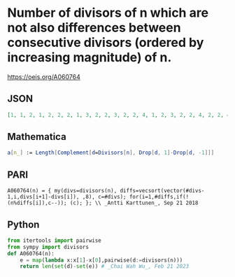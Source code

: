 # Number of divisors of n which are not also differences between consecutive divisors \(ordered by increasing magnitude\) of n\.
https://oeis.org/A060764
## JSON
```JSON
[1, 1, 2, 1, 2, 2, 2, 1, 3, 2, 2, 3, 2, 2, 4, 1, 2, 3, 2, 2, 4, 2, 2, 4, 3, 2, 4, 2, 2, 4, 2, 1, 4, 2, 4, 4, 2, 2, 4, 4, 2, 4, 2, 2, 6, 2, 2, 5, 3, 3, 4, 2, 2, 4, 4, 4, 4, 2, 2, 5, 2, 2, 6, 1, 4, 4, 2, 2, 4, 5, 2, 6, 2, 2, 6, 2, 4, 4, 2, 5, 5, 2, 2, 7, 4, 2, 4, 2, 2, 6, 4, 2, 4, 2, 4, 6, 2, 3, 6, 3, 2, 4, 2, 2, 8]
```
## Mathematica
```Mathematica
a[n_] := Length[Complement[d=Divisors[n], Drop[d, 1]-Drop[d, -1]]]
```
## PARI
```PARI
A060764(n) = { my(divs=divisors(n), diffs=vecsort(vector(#divs-1,i,divs[i+1]-divs[i]), ,8), c=#divs); for(i=1,#diffs,if(!(n%diffs[i]),c--)); (c); }; \\ _Antti Karttunen_, Sep 21 2018
```
## Python
```Python
from itertools import pairwise
from sympy import divisors
def A060764(n):
    e = map(lambda x:x[1]-x[0],pairwise(d:=divisors(n)))
    return len(set(d)-set(e)) # _Chai Wah Wu_, Feb 21 2023
```
